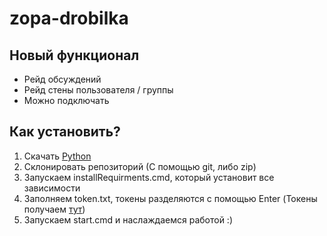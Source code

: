 # zopa-drobilka
## Новый функционал
* Рейд обсуждений
* Рейд стены пользователя / группы
* Можно подключать
## Как установить?
1. Скачать [Python](https://www.python.org/downloads/ "Перейти на сайт")
2. Склонировать репозиторий (С помощью git, либо zip)
3. Запускаем installRequirments.cmd, который установит все зависимости
4. Заполняем token.txt, токены разделяются с помощью Enter (Токены получаем [тут](https://vkhost.github.io/ "Перейти на сайт"))
5. Запускаем start.cmd и наслаждаемся работой :)
